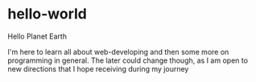 # hello-world
Hello Planet Earth

I'm here to learn all about web-developing and then some more on programming in general.
The later could change though, as I am open to new directions that I hope receiving during my journey

